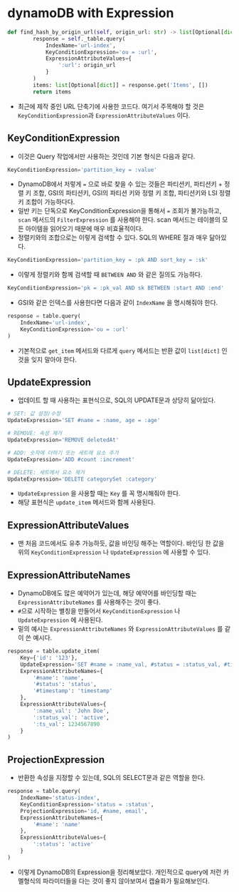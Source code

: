 # dynamoDB with Expression

```python
def find_hash_by_origin_url(self, origin_url: str) -> list[Optional[dict]]:
        response = self._table.query(
            IndexName='url-index',
            KeyConditionExpression='ou = :url',
            ExpressionAttributeValues={
                ':url': origin_url
            }
        )
        items: list[Optional[dict]] = response.get('Items', [])
        return items
```

- 최근에 제작 중인 URL 단축기에 사용한 코드다. 여기서 주목해야 할 것은 `KeyConditionExpression`과 `ExpressionAttributeValues` 이다.

## KeyConditionExpression

- 이것은 Query 작업에서만 사용하는 것인데 기본 형식은 다음과 같다.

```python
KeyConditionExpression='partition_key = :value'
```

- DynamoDB에서 저렇게 `=` 으로 바로 찾을 수 있는 것들은 파티션키, 파티션키 + 정렬 키 조합, GSI의 파티션키, GSI의 파티션 키와 정렬 키 조합, 파티션키와 LSI 정렬키 조합이 가능하다다.
- 일반 키는 단독으로 KeyConditionExpression을 통해서 `=` 조회가 불가능하고, `scan` 메서드의 `FilterExpression` 를 사용해야 한다. scan 메서드는 테이블의 모든 아이템을 읽어오기 때문에 매우 비효율적이다.
- 정렬키와의 조합으로는 이렇게 검색할 수 있다. SQL의 WHERE 절과 매우 닮아있다.

```python
KeyConditionExpression='partition_key = :pk AND sort_key = :sk'
```

- 이렇게 정렬키와 함께 검색할 때 `BETWEEN AND` 와 같은 질의도 가능하다.

```python
KeyConditionExpression='pk = :pk_val AND sk BETWEEN :start AND :end'
```

- GSI와 같은 인덱스를 사용한다면 다음과 같이 `IndexName` 을 명시해줘야 한다.

```python
response = table.query(
    IndexName='url-index',
    KeyConditionExpression='ou = :url'
)
```

- 기본적으로 `get_item` 메서드와 다르게 `query` 메서드는 반환 값이 `list[dict]` 인 것을 잊지 말아야 한다.

## UpdateExpression

- 업데이트 할 때 사용하는 표현식으로, SQL의 UPDATE문과 상당히 닮아있다.

```python
# SET: 값 설정/수정
UpdateExpression='SET #name = :name, age = :age'

# REMOVE: 속성 제거
UpdateExpression='REMOVE deletedAt'

# ADD: 숫자에 더하기 또는 세트에 요소 추가
UpdateExpression='ADD #count :increment'

# DELETE: 세트에서 요소 제거
UpdateExpression='DELETE categorySet :category'
```

- `UpdateExpression` 을 사용할 때는 `Key` 를 꼭 명시해줘야 한다.
- 해당 표현식은 `update_item` 메서드와 함께 사용된다.

## ExpressionAttributeValues

- 맨 처음 코드에서도 유추 가능하듯, 값을 바인딩 해주는 역할이다. 바인딩 한 값을 위의 `KeyConditionExpression` 나 `UpdateExpression` 에 사용할 수 있다.

## ExpressionAttributeNames

- DynamoDB에도 많은 예약어가 있는데, 해당 예약어를 바인딩할 때는 `ExpressionAttributeNames` 를 사용해주는 것이 좋다.
- `#`으로 시작하는 별칭을 만들어서 `KeyConditionExpression` 나 `UpdateExpression` 에 사용된다.
- 밑의 예시는 `ExpressionAttributeNames` 와 `ExpressionAttributeValues` 를 같이 쓴 예시다.

```python
response = table.update_item(
    Key={'id': '123'},
    UpdateExpression='SET #name = :name_val, #status = :status_val, #timestamp = :ts_val',
    ExpressionAttributeNames={
        '#name': 'name',
        '#status': 'status',
        '#timestamp': 'timestamp'
    },
    ExpressionAttributeValues={
        ':name_val': 'John Doe',
        ':status_val': 'active',
        ':ts_val': 1234567890
    }
)
```

## ProjectionExpression

- 반환한 속성을 지정할 수 있는데, SQL의 SELECT문과 같은 역할을 한다.

```python
response = table.query(
    IndexName='status-index',
    KeyConditionExpression='status = :status',
    ProjectionExpression='id, #name, email',
    ExpressionAttributeNames={
        '#name': 'name'
    },
    ExpressionAttributeValues={
        ':status': 'active'
    }
)
```

- 이렇게 DynamoDB의 Expression을 정리해보았다. 개인적으로 query에 저런 카멜형식의 파라미터들을 다는 것이 좋지 않아보여서 캡슐화가 필요해보인다.
